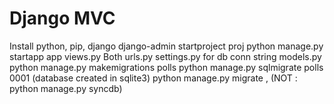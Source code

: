 # Django MVC

Install python, pip, django
django-admin startproject proj
python manage.py startapp app
views.py
Both urls.py
settings.py for db conn string
models.py
python manage.py makemigrations polls
python manage.py sqlmigrate polls 0001 (database created in sqlite3)
python manage.py migrate , (NOT : python manage.py syncdb)